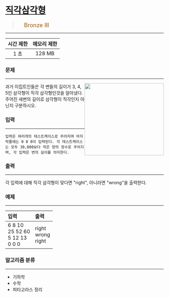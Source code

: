 # [직각삼각형](https://www.acmicpc.net/problem/4153)

> <img src="https://d2gd6pc034wcta.cloudfront.net/tier/3.svg" width="16" heigth="21" style = "vertical-align: middle;"/>&nbsp;<span style="font-size: 18px; color: #ad5600;">Bronze III</span>

***

<div align="center">

|시간 제한|메모리 제한|
|:---:|:---:|
|1 초 |128 MB|

</div>

### 문제

***

<img alt="" src="https://www.acmicpc.net/upload/images3/rope-triangle.gif" style="float:right; height:229px; width:252px"> 과거 이집트인들은 각 변들의 길이가 3, 4, 5인 삼각형이 직각 삼각형인것을 알아냈다. 주어진 세변의 길이로 삼각형이 직각인지 아닌지 구분하시오.</img>

### 입력

***


	입력은 여러개의 테스트케이스로 주어지며 마지막줄에는 0 0 0이 입력된다. 각 테스트케이스는 모두 30,000보다 작은 양의 정수로 주어지며, 각 입력은 변의 길이를 의미한다.


### 출력

***

각 입력에 대해 직각 삼각형이 맞다면 "right", 아니라면 "wrong"을 출력한다.

### 예제

***

|입력|출력|
|:---|:---|
|6 8 10<br/>25 52 60<br/>5 12 13<br/>0 0 0|right<br/>wrong<br/>right|

### 알고리즘 분류

***

* 기하학
* 수학
* 피타고라스 정리

